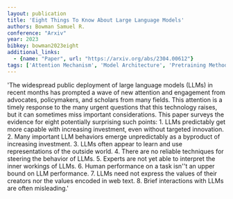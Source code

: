 ```yaml
---
layout: publication
title: 'Eight Things To Know About Large Language Models'
authors: Bowman Samuel R.
conference: "Arxiv"
year: 2023
bibkey: bowman2023eight
additional_links:
  - {name: "Paper", url: "https://arxiv.org/abs/2304.00612"}
tags: ['Attention Mechanism', 'Model Architecture', 'Pretraining Methods', 'Prompting', 'Reinforcement Learning', 'Survey Paper']
---
```

'The widespread public deployment of large language models (LLMs) in recent months has prompted a wave of new attention and engagement from advocates, policymakers, and scholars from many fields. This attention is a timely response to the many urgent questions that this technology raises, but it can sometimes miss important considerations. This paper surveys the evidence for eight potentially surprising such points: 1. LLMs predictably get more capable with increasing investment, even without targeted innovation. 2. Many important LLM behaviors emerge unpredictably as a byproduct of increasing investment. 3. LLMs often appear to learn and use representations of the outside world. 4. There are no reliable techniques for steering the behavior of LLMs. 5. Experts are not yet able to interpret the inner workings of LLMs. 6. Human performance on a task isn''t an upper bound on LLM performance. 7. LLMs need not express the values of their creators nor the values encoded in web text. 8. Brief interactions with LLMs are often misleading.'
